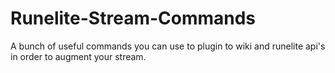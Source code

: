 # Runelite-Stream-Commands
A bunch of useful commands you can use to plugin to wiki and runelite api's in order to augment your stream.
